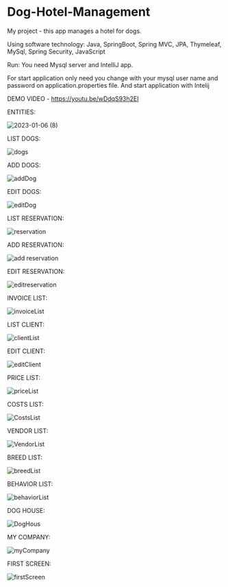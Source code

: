 # Dog-Hotel-Management
My project  -  this app manages a hotel for dogs.

Using software technology: Java, SpringBoot, Spring MVC, JPA, Thymeleaf, MySql, Spring Security, JavaScript



Run:
You need Mysql server and IntelliJ app.

For start application only need you change with your 
mysql user name and password on application.properties file. And start application with Intelij

DEMO VIDEO - https://youtu.be/wDdqS93h2EI

ENTITIES:


![2023-01-06 (8)](https://user-images.githubusercontent.com/29566751/211055182-f208daac-244f-412d-bfb5-64e945d4a66b.png)

LIST DOGS:


![dogs](https://user-images.githubusercontent.com/29566751/211098515-2bbe8687-6b40-4f8e-acfd-b51b9b1cbbe1.png)

ADD DOGS:


![addDog](https://user-images.githubusercontent.com/29566751/211098667-4566c669-f553-487c-9233-9479a04ebed9.png)


EDIT DOGS:


![editDog](https://user-images.githubusercontent.com/29566751/211098584-663cd74a-96d7-4e4b-8ad9-1b08fc3e3f72.png)


LIST RESERVATION:


![reservation](https://user-images.githubusercontent.com/29566751/211098795-4a30db85-ec5e-4b44-98d0-2354bca1026f.png)


ADD RESERVATION:


![add reservation](https://user-images.githubusercontent.com/29566751/211098872-46406b3c-5369-40f0-975b-395a0f229c3a.png)



EDIT RESERVATION:

![editreservation](https://user-images.githubusercontent.com/29566751/211098955-df79883e-040d-4b48-8303-8efa4ba0459c.png)


INVOICE LIST:

![invoiceList](https://user-images.githubusercontent.com/29566751/211099382-68d7c066-a3ba-4746-9710-c3943b45ad60.png)



LIST CLIENT:


![clientList](https://user-images.githubusercontent.com/29566751/211099112-836308d6-d334-4693-827f-9c33258e9b1b.png)


EDIT CLIENT:

![editClient](https://user-images.githubusercontent.com/29566751/211099218-27cf02c7-f095-4423-bc80-af5847150459.png)


PRICE LIST:

![priceList](https://user-images.githubusercontent.com/29566751/211099446-f6563a87-bbfc-444c-a1c0-b6d091737c4b.png)

COSTS LIST:

![CostsList](https://user-images.githubusercontent.com/29566751/211135167-61d3803a-f74d-43a9-8c76-57bc873dd194.png)

VENDOR LIST:

![VendorList](https://user-images.githubusercontent.com/29566751/211135176-0f28b64c-5ba1-4893-936c-1b2f6180d5f2.png)


BREED LIST:


![breedList](https://user-images.githubusercontent.com/29566751/211099637-63f24193-ef09-4cf8-bfd1-993a6d79e629.png)


BEHAVIOR LIST:

![behaviorList](https://user-images.githubusercontent.com/29566751/211099722-4e8ef7f1-87cb-439c-ba55-551adc188831.png)


DOG HOUSE:


![DogHous](https://user-images.githubusercontent.com/29566751/211099784-ac8303ae-ad70-46ae-8d15-b844c628908b.png)


MY COMPANY:


![myCompany](https://user-images.githubusercontent.com/29566751/211099871-7f579345-0b11-4353-9d24-08d440056d96.png)


FIRST SCREEN:

![firstScreen](https://user-images.githubusercontent.com/29566751/211100021-5573f24b-cd60-48be-b8e5-2651dbea61b3.png)

